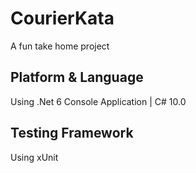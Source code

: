# CourierKata
A fun take home project

## Platform & Language
Using .Net 6 Console Application | C# 10.0

## Testing Framework
Using xUnit
